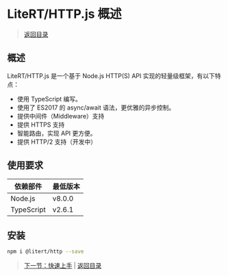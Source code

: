 # LiteRT/HTTP.js 概述

> [返回目录](../index.md)

## 概述

LiteRT/HTTP.js 是一个基于 Node.js HTTP(S) API 实现的轻量级框架，有以下特点：

- 使用 TypeScript 编写。
- 使用了 ES2017 的 async/await 语法，更优雅的异步控制。
- 提供中间件（Middleware）支持
- 提供 HTTPS 支持
- 智能路由，实现 API 更方便。
- 提供 HTTP/2 支持（开发中）

## 使用要求

| 依赖部件      | 最低版本          |
|--------------|-------------------|
| Node.js      | v8.0.0            |
| TypeScript   | v2.6.1            |

## 安装

```sh
npm i @litert/http --save
```

> [下一节：快速上手](./01-quick-start.md) | [返回目录](../index.md)
